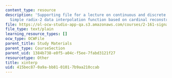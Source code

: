 ```yaml
---
content_type: resource
description: 'Supporting file for a lecture on continuous and discrete signal processing:
  Simple radix-2 data interpolation function based on cardinal reconstruction.'
file: https://ol-ocw-studio-app-qa.s3.amazonaws.com/courses/2-161-signal-processing-continuous-and-discrete-fall-2008/415bec870a9abb8101017b9aa210ccab_xinterp.m
file_type: text/plain
learning_resource_types: []
ocw_type: OCWFile
parent_title: Study Materials
parent_type: CourseSection
parent_uid: 1384b738-e0f5-a04c-f5ee-7fabd3121f27
resourcetype: Other
title: xinterp
uid: 415bec87-0a9a-bb81-0101-7b9aa210ccab
---
```

